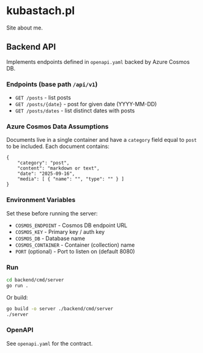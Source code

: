 # kubastach.pl

Site about me.

## Backend API

Implements endpoints defined in `openapi.yaml` backed by Azure Cosmos DB.

### Endpoints (base path `/api/v1`)

* `GET /posts` - list posts
* `GET /posts/{date}` - post for given date (YYYY-MM-DD)
* `GET /posts/dates` - list distinct dates with posts

### Azure Cosmos Data Assumptions

Documents live in a single container and have a `category` field equal to `post` to be included. Each document contains:

```jsonc
{
	"category": "post",
	"content": "markdown or text",
	"date": "2025-09-16",
	"media": [ { "name": "", "type": "" } ]
}
```

### Environment Variables

Set these before running the server:

* `COSMOS_ENDPOINT` - Cosmos DB endpoint URL
* `COSMOS_KEY` - Primary key / auth key
* `COSMOS_DB` - Database name
* `COSMOS_CONTAINER` - Container (collection) name
* `PORT` (optional) - Port to listen on (default 8080)

### Run

```sh
cd backend/cmd/server
go run .
```

Or build:

```sh
go build -o server ./backend/cmd/server
./server
```

### OpenAPI

See `openapi.yaml` for the contract.
